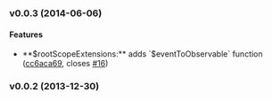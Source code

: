 <a name="v0.0.3"></a>
### v0.0.3 (2014-06-06)


#### Features

* **$rootScopeExtensions:** adds `$eventToObservable` function ([cc6aca69](https://github.com/Reactive-Extensions/rx.angular.js/commit/cc6aca69a8eada2f8c57ee66beb6e8f8ab58615d), closes [#16](https://github.com/Reactive-Extensions/rx.angular.js/issues/16))

<a name="v0.0.2"></a>
### v0.0.2 (2013-12-30)

